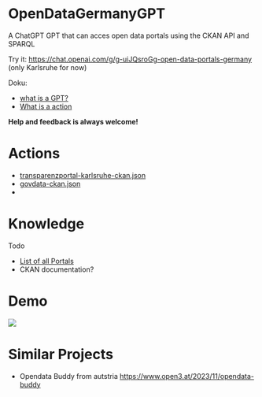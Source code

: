 # OpenDataGermanyGPT
A ChatGPT GPT that can acces open data portals using the CKAN API and SPARQL

Try it: https://chat.openai.com/g/g-uiJQsroGg-open-data-portals-germany 
(only Karlsruhe for now)

Doku:
* [what is a GPT?](https://openai.com/blog/introducing-gpts)
* [ What is a action](https://platform.openai.com/docs/actions)

**Help and feedback is always welcome!**

# Actions
* [transparenzportal-karlsruhe-ckan.json](https://github.com/stefangrotz/OpenDataGermanyGPT/blob/main/actions/transparenzportal-karlsruhe-ckan.json)
* [govdata-ckan.json](https://github.com/stefangrotz/OpenDataGermanyGPT/blob/main/actions/govdata-ckan.json) 
* 
# Knowledge
Todo
* [List of all Portals](https://github.com/stefangrotz/OpenDataGermanyGPT/blob/main/knowledge/portals.md)
* CKAN documentation?

# Demo

![](opendata-ka.gif)


# Similar Projects
* Opendata Buddy from autstria https://www.open3.at/2023/11/opendata-buddy

